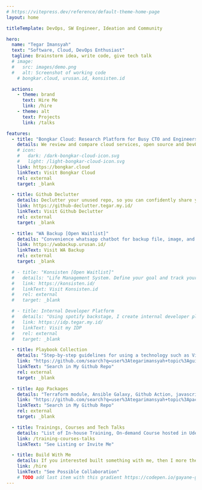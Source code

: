 ```yaml
---
# https://vitepress.dev/reference/default-theme-home-page
layout: home

titleTemplate: DevOps, SW Engineer, Ideation and Community  

hero:
  name: "Tegar Imansyah"
  text: "Software, Cloud, DevOps Enthusiast"
  tagline: Brainstorm idea, write code, give tech talk 
  # image:
  #   src: images/demo.png
  #   alt: Screenshot of working code
    # bongkar.cloud, urusan.id, konsisten.id

  actions:
    - theme: brand
      text: Hire Me
      link: /hire
    - theme: alt
      text: Projects
      link: /talks

features:
  - title: "Bongkar Cloud: Research Platform for Busy CTO and Engineers"
    details: We review and compare cloud services, open source and DevOps tools functionality, price and limitation for real use case. Save time and build with confidence.
    # icon:
    #   dark: /dark-bongkar-cloud-icon.svg
    #   light: /light-bongkar-cloud-icon.svg
    link: https://bongkar.cloud
    linkText: Visit Bongkar Cloud
    rel: external
    target: _blank

  - title: Github Declutter
    details: Declutter your unused repo, so you can confidently share your GitHub profile
    link: https://github-declutter.tegar.my.id/
    linkText: Visit Github Declutter
    rel: external
    target: _blank

  - title: "WA Backup [Open Waitlist]"
    details: "Convenience whatsapp chatbot for backup file, image, and chat to google drive. Simply forward it to us (or your own number)"
    link: https://wabackup.urusan.id/
    linkText: Visit WA Backup
    rel: external
    target: _blank

  # - title: "Konsisten [Open Waitlist]"
  #   details: "Life Management System. Define your goal and track your daily activities whether it's align with it or not"
  #   link: https://konsisten.id/
  #   linkText: Visit Konsisten.id
  #   rel: external
  #   target: _blank

  # - title: Internal Developer Platform
  #   details: "Using spotify backstage, I create internal developer platform for my own github repository"
  #   link: https://idp.tegar.my.id/
  #   linkText: Visit my IDP
  #   rel: external
  #   target: _blank

  - title: Playbook Collection
    details: "Step-by-step guidelines for using a technology such as Vitepress, Ghost, Pocketbase, Docker Swarm and Knative (Kubernetes)"
    link: "https://github.com/search?q=user%3Ategarimansyah+topic%3Aguideline&type=repositories"
    linkText: "Search in My Github Repo"
    rel: external
    target: _blank

  - title: App Packages
    details: "Terraform module, Ansible Galaxy, Github Action, javascript package (npm), Python package (pypi) and other"  
    link: "https://github.com/search?q=user%3Ategarimansyah+topic%3Apackage&type=repositories"
    linkText: "Search in My Github Repo"
    rel: external
    target: _blank

  - title: Trainings, Courses and Tech Talks
    details: "List of In-house Training, On-demand Course hosted in Udemy, Online Class via Zoom and Community Tech Talks. Talk about DevOps, Cloud Services, Software Development and Softskills"
    link: /training-courses-talks
    linkText: "See Listing or Invite Me"

  - title: Build With Me
    details: If you interested built something with me, then I more then welcome to discuss about it. Free 1 Hour Consultation.
    link: /hire
    linkText: "See Possible Collaboration"
    # TODO add last item with this gradient https://codepen.io/gayane-gasparyan/pen/jOmaBQK
---
```


